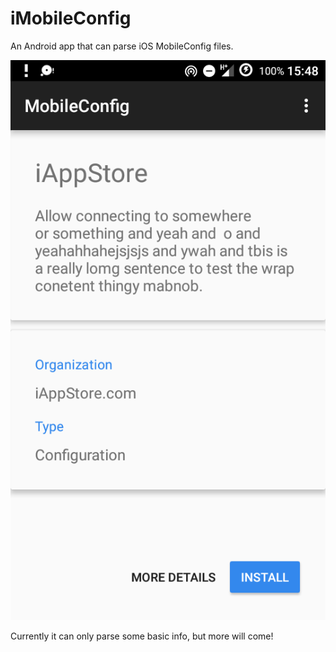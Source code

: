 # iMobileConfig
An Android app that can parse iOS MobileConfig files.  

![alt](screenshot.jpg)
  
Currently it can only parse some basic info, but more will come!